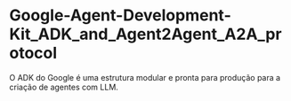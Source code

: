 # Google-Agent-Development-Kit_ADK_and_Agent2Agent_A2A_protocol
O ADK do Google é uma estrutura modular e pronta para produção para a criação de agentes com LLM.
